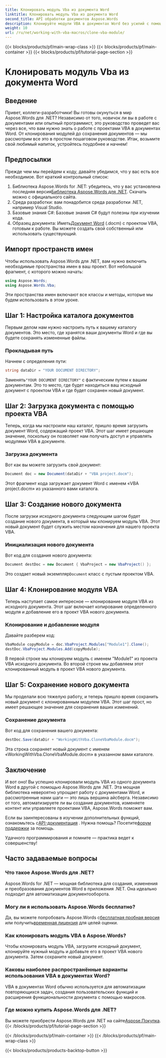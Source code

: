 ```yaml
---
title: Клонировать модуль Vba из документа Word
linktitle: Клонировать модуль Vba из документа Word
second_title: API обработки документов Aspose.Words
description: Клонируйте модули VBA в документах Word без усилий с помощью Aspose.Words для .NET. Следуйте нашему пошаговому руководству для бесперебойной работы с документами!
weight: 10
url: /ru/net/working-with-vba-macros/clone-vba-module/
---
```


{{< blocks/products/pf/main-wrap-class >}}
{{< blocks/products/pf/main-container >}}
{{< blocks/products/pf/tutorial-page-section >}}

# Клонировать модуль Vba из документа Word


## Введение

Привет, коллеги-разработчики! Вы готовы окунуться в мир Aspose.Words для .NET? Независимо от того, новичок ли вы в работе с документами или опытный программист, это руководство проведет вас через все, что вам нужно знать о работе с проектами VBA в документах Word. От клонирования модулей до сохранения документов — мы рассмотрим все это в простом пошаговом руководстве. Итак, возьмите свой любимый напиток, устройтесь поудобнее и начнем!

## Предпосылки

Прежде чем мы перейдем к коду, давайте убедимся, что у вас есть все необходимое. Вот краткий контрольный список:

1.  Библиотека Aspose.Words for .NET: убедитесь, что у вас установлена последняя версия[Библиотека Aspose.Words для .NET](https://releases.aspose.com/words/net/). Скачать можно с официального сайта.
2. Среда разработки: вам понадобится среда разработки .NET, например Visual Studio.
3. Базовые знания C#: Базовые знания C# будут полезны при изучении кода.
4.  Образец документа: Иметь[Документ Word](https://github.com/aspose-words/Aspose.Words-for-.NET/raw/99ba2a2d8b5d650deb40106225f383376b8b4bc6/Examples/Data/VBA%20project.docm) (.docm) с проектом VBA, готовым к работе. Вы можете создать свой собственный или использовать существующий.

## Импорт пространств имен

Чтобы использовать Aspose.Words для .NET, вам нужно включить необходимые пространства имен в ваш проект. Вот небольшой фрагмент, с которого можно начать:

```csharp
using Aspose.Words;
using Aspose.Words.Vba;
```

Эти пространства имен включают все классы и методы, которые мы будем использовать в этом уроке.

## Шаг 1: Настройка каталога документов

Первым делом нам нужно настроить путь к вашему каталогу документов. Это место, где хранятся ваши документы Word и где вы будете сохранять измененные файлы.

### Прокладывая путь

Начнем с определения пути:

```csharp
string dataDir = "YOUR DOCUMENT DIRECTORY";
```

 Заменять`"YOUR DOCUMENT DIRECTORY"` с фактическим путем к вашим документам. Это то место, где будет находиться ваш исходный документ с проектом VBA и где будет сохранен новый документ.

## Шаг 2: Загрузка документа с помощью проекта VBA

Теперь, когда мы настроили наш каталог, пришло время загрузить документ Word, содержащий проект VBA. Этот шаг имеет решающее значение, поскольку он позволяет нам получать доступ и управлять модулями VBA в документе.

### Загрузка документа

Вот как вы можете загрузить свой документ:

```csharp
Document doc = new Document(dataDir + "VBA project.docm");
```

Этот фрагмент кода загружает документ Word с именем «VBA project.docm» из указанного вами каталога.

## Шаг 3: Создание нового документа

После загрузки исходного документа следующим шагом будет создание нового документа, в который мы клонируем модуль VBA. Этот новый документ будет служить местом назначения для нашего проекта VBA.

### Инициализация нового документа

Вот код для создания нового документа:

```csharp
Document destDoc = new Document { VbaProject = new VbaProject() };
```

 Это создает новый экземпляр`Document` класс с пустым проектом VBA.

## Шаг 4: Клонирование модуля VBA

Теперь наступает самое интересное — клонирование модуля VBA из исходного документа. Этот шаг включает копирование определенного модуля и добавление его в проект VBA нового документа.

### Клонирование и добавление модуля

Давайте разберем код:

```csharp
VbaModule copyModule = doc.VbaProject.Modules["Module1"].Clone();
destDoc.VbaProject.Modules.Add(copyModule);
```

В первой строке мы клонируем модуль с именем "Module1" из проекта VBA исходного документа. Во второй строке мы добавляем этот клонированный модуль в проект VBA нового документа.

## Шаг 5: Сохранение нового документа

Мы проделали всю тяжелую работу, и теперь пришло время сохранить новый документ с клонированным модулем VBA. Этот шаг прост, но имеет решающее значение для сохранения ваших изменений.

### Сохранение документа

Вот код для сохранения вашего документа:

```csharp
destDoc.Save(dataDir + "WorkingWithVba.CloneVbaModule.docm");
```

Эта строка сохраняет новый документ с именем «WorkingWithVba.CloneVbaModule.docm» в указанном вами каталоге.

## Заключение

И вот оно! Вы успешно клонировали модуль VBA из одного документа Word в другой с помощью Aspose.Words для .NET. Эта мощная библиотека невероятно упрощает работу с документами Word, и рассмотренные нами шаги — это лишь вершина айсберга. Независимо от того, автоматизируете ли вы создание документов, изменяете контент или управляете проектами VBA, Aspose.Words поможет вам.

 Если вы заинтересованы в изучении дополнительных функций, ознакомьтесь с[API-документация](https://reference.aspose.com/words/net/) . Нужна помощь? Посетите[форум поддержки](https://forum.aspose.com/c/words/8) за помощь.

Удачного программирования и помните — практика ведет к совершенству!

## Часто задаваемые вопросы

### Что такое Aspose.Words для .NET?  
Aspose.Words for .NET — мощная библиотека для создания, изменения и преобразования документов Word в приложения .NET. Она идеально подходит для автоматизации документооборота.

### Могу ли я использовать Aspose.Words бесплатно?  
 Да, вы можете попробовать Aspose.Words с[бесплатная пробная версия](https://releases.aspose.com/) или получить[временная лицензия](https://purchase.aspose.com/temporary-license/) для целей оценки.

### Как клонировать модуль VBA в Aspose.Words?  
Чтобы клонировать модуль VBA, загрузите исходный документ, клонируйте нужный модуль и добавьте его в проект VBA нового документа. Затем сохраните новый документ.

### Каковы наиболее распространённые варианты использования VBA в документах Word?  
VBA в документах Word обычно используется для автоматизации повторяющихся задач, создания пользовательских функций и расширения функциональности документа с помощью макросов.

### Где можно купить Aspose.Words для .NET?  
 Вы можете приобрести Aspose.Words для .NET на сайте[Aspose.Покупка](https://purchase.aspose.com/buy).
{{< /blocks/products/pf/tutorial-page-section >}}

{{< /blocks/products/pf/main-container >}}
{{< /blocks/products/pf/main-wrap-class >}}

{{< blocks/products/products-backtop-button >}}
